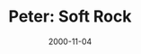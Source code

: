 ---
layout: message
category: message
series: "Bad Boyz of the Bible"
title: "Peter: Soft Rock "
date: 2000-11-04
audio-description: "Let's look at the Bad Boyz of the Bible and find lessons for ourselves in their failure and success. "
audio: ""
audio-title: "Peter&#58; Soft Rock "
audio-duration: "&#58;"
---